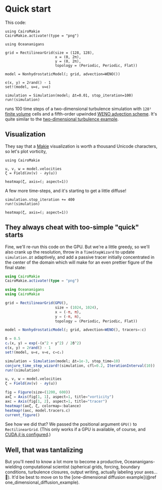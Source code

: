 # Quick start

This code:

```@setup cpu
using CairoMakie
CairoMakie.activate!(type = "png")
```

```@example cpu
using Oceananigans

grid = RectilinearGrid(size = (128, 128),
                       x = (0, 2π),
                       y = (0, 2π),
                       topology = (Periodic, Periodic, Flat))

model = NonhydrostaticModel(; grid, advection=WENO())

ϵ(x, y) = 2rand() - 1
set!(model, u=ϵ, v=ϵ)

simulation = Simulation(model; Δt=0.01, stop_iteration=100)
run!(simulation)
```

runs 100 time steps of a two-dimensional turbulence simulation with `128²` [finite volume](https://en.wikipedia.org/wiki/Finite_volume_method) cells
and a fifth-order upwinded [WENO advection scheme](https://en.wikipedia.org/wiki/WENO_methods).
It's quite similar to the [two-dimensional turbulence example](https://clima.github.io/OceananigansDocumentation/stable/generated/two_dimensional_turbulence/).

## Visualization

They say that a [Makie](https://makie.juliaplots.org/stable/) visualization is worth a thousand Unicode characters, so let's plot vorticity,

```@example cpu
using CairoMakie

u, v, w = model.velocities
ζ = Field(∂x(v) - ∂y(u))

heatmap(ζ, axis=(; aspect=1))
```

A few more time-steps, and it's starting to get a little diffuse!

```@example cpu
simulation.stop_iteration += 400
run!(simulation)

heatmap(ζ, axis=(; aspect=1))
```

## They always cheat with too-simple "quick" starts

Fine, we'll re-run this code on the GPU. But we're a little greedy, so we'll also
crank up the resolution, throw in a `TimeStepWizard` to update `simulation.Δt` adaptively,
and add a passive tracer initially concentrated in the center of the domain
which will make for an even prettier figure of the final state:

```julia
using CairoMakie
CairoMakie.activate!(type = "png")
```

```julia
using Oceananigans
using CairoMakie

grid = RectilinearGrid(GPU(),
                       size = (1024, 1024),
                       x = (-π, π),
                       y = (-π, π),
                       topology = (Periodic, Periodic, Flat))

model = NonhydrostaticModel(; grid, advection=WENO(), tracers=:c)

δ = 0.5
cᵢ(x, y) = exp(-(x^2 + y^2) / 2δ^2)
ϵ(x, y) = 2rand() - 1
set!(model, u=ϵ, v=ϵ, c=cᵢ)

simulation = Simulation(model; Δt=1e-3, stop_time=10)
conjure_time_step_wizard!(simulation, cfl=0.2, IterationInterval(10))
run!(simulation)

u, v, w = model.velocities
ζ = Field(∂x(v) - ∂y(u))

fig = Figure(size=(1200, 600))
axζ = Axis(fig[1, 1], aspect=1, title="vorticity")
axc = Axis(fig[1, 2], aspect=1, title="tracer")
heatmap!(axζ, ζ, colormap=:balance)
heatmap!(axc, model.tracers.c)
current_figure()
```

See how we did that? We passed the positional argument `GPU()` to `RectilinearGrid`.
(This only works if a GPU is available, of course, and
[CUDA.jl is configured](https://cuda.juliagpu.org/stable/installation/overview/).)

## Well, that was tantalizing

But you'll need to know a lot more to become a productive, Oceananigans-wielding computational scientist (spherical grids, forcing, boundary conditions,
turbulence closures, output writing, actually labeling your axes... 🤯).
It'd be best to move on to the [one-dimensional diffusion example](@ref one_dimensional_diffusion_example).
